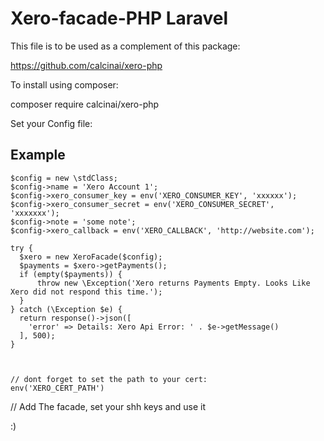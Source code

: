 # Xero-facade-PHP Laravel

This file is to be used as a complement of this package:

https://github.com/calcinai/xero-php

To install using composer:

composer require calcinai/xero-php

Set your Config file:

## Example

```
$config = new \stdClass;
$config->name = 'Xero Account 1';
$config->xero_consumer_key = env('XERO_CONSUMER_KEY', 'xxxxxx');
$config->xero_consumer_secret = env('XERO_CONSUMER_SECRET', 'xxxxxxx');
$config->note = 'some note';
$config->xero_callback = env('XERO_CALLBACK', 'http://website.com');

try {
  $xero = new XeroFacade($config);
  $payments = $xero->getPayments();
  if (empty($payments)) {
      throw new \Exception('Xero returns Payments Empty. Looks Like Xero did not respond this time.');
  }
} catch (\Exception $e) {
  return response()->json([
    'error' => Details: Xero Api Error: ' . $e->getMessage()
  ], 500);
}



// dont forget to set the path to your cert:
env('XERO_CERT_PATH') 

```


// Add The facade, set your shh keys and use it

:)
